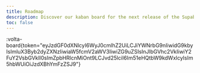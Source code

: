 ```yaml
---
title: Roadmap
description: Discover our kaban board for the next release of the Supabase module.
toc: false
---
```


:volta-board{token="eyJzdGF0dXNlcyI6WyJ0cmlhZ2UiLCJiYWNrbG9nIiwidG9kbyIsImluX3Byb2dyZXNzIiwiaW5fcmV2aWV3IiwiZG9uZSIsInJlbGVhc2VkIiwiY2FuY2VsbGVkIl0sImZpbHRlcnMiOnt9LCJvd25lciI6Im51eHQtbW9kdWxlcyIsIm5hbWUiOiJzdXBhYmFzZSJ9"}
